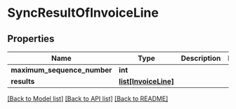 # SyncResultOfInvoiceLine

## Properties
Name | Type | Description | Notes
------------ | ------------- | ------------- | -------------
**maximum_sequence_number** | **int** |  | 
**results** | [**list[InvoiceLine]**](InvoiceLine.md) |  | 

[[Back to Model list]](../README.md#documentation-for-models) [[Back to API list]](../README.md#documentation-for-api-endpoints) [[Back to README]](../README.md)

